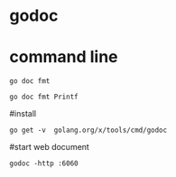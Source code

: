 # godoc

# command line
```
go doc fmt
```
```
go doc fmt Printf
```

#install
```
go get -v  golang.org/x/tools/cmd/godoc
```

#start web document
```
godoc -http :6060 
```

